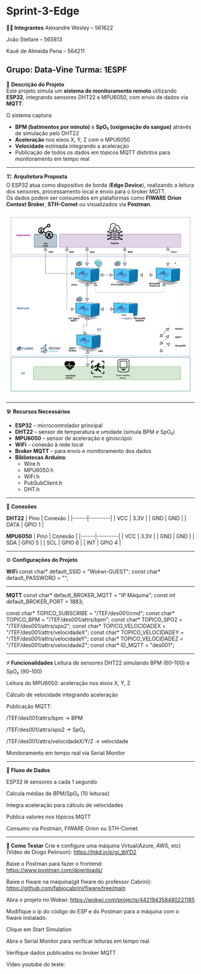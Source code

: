 # Sprint-3-Edge

**🧑‍💻 Integrantes**
Alexandre Wesley – 561622

João Stellare – 565813

Kauê de Almeida Pena – 564211

Grupo: Data-Vine
Turma: 1ESPF
---
📌 **Descrição do Projeto**  
Este projeto simula um **sistema de monitoramento remoto** utilizando **ESP32**, integrando sensores DHT22 e MPU6050, com envio de dados via **MQTT**.  

O sistema captura:  
- **BPM (batimentos por minuto)** e **SpO₂ (oxigenação do sangue)** através de simulação pelo DHT22  
- **Aceleração** nos eixos X, Y, Z com o MPU6050  
- **Velocidade** estimada integrando a aceleração  
- Publicação de todos os dados em tópicos MQTT distintos para monitoramento em tempo real  

---

🏗 **Arquitetura Proposta**  
O ESP32 atua como dispositivo de borda (**Edge Device**), realizando a leitura dos sensores, processamento local e envio para o broker MQTT.  
Os dados podem ser consumidos em plataformas como **FIWARE Orion Context Broker**, **STH-Comet** ou visualizados via **Postman**.  

<img src="./FiwareSprint.png" alt="Arquitetura do Sistema" width="600">

---

🛠 **Recursos Necessários**
- **ESP32** – microcontrolador principal  
- **DHT22** – sensor de temperatura e umidade (simula BPM e SpO₂)  
- **MPU6050** – sensor de aceleração e giroscópio  
- **WiFi** – conexão à rede local  
- **Broker MQTT** – para envio e monitoramento dos dados  
- **Bibliotecas Arduino**:  
  - Wire.h  
  - MPU6050.h  
  - WiFi.h  
  - PubSubClient.h  
  - DHT.h  

---

🔌 **Conexões**

**DHT22**
| Pino | Conexão |
|------|---------|
| VCC  | 3.3V    |
| GND  | GND     |
| DATA | GPIO 1  |

**MPU6050**
| Pino | Conexão |
|------|---------|
| VCC  | 3.3V    |
| GND  | GND     |
| SDA  | GPIO 5  |
| SCL  | GPIO 6  |
| INT  | GPIO 4  |

---

⚙️ **Configurações do Projeto**

**WiFi**
const char* default_SSID = "Wokwi-GUEST";
const char* default_PASSWORD = "";

---

**MQTT**
const char* default_BROKER_MQTT = "IP Máquina";
const int default_BROKER_PORT = 1883;

const char* TOPICO_SUBSCRIBE = "/TEF/des001/cmd";
const char* TOPICO_BPM = "/TEF/des001/attrs/bpm";
const char* TOPICO_SPO2 = "/TEF/des001/attrs/spo2";
const char* TOPICO_VELOCIDADEX = "/TEF/des001/attrs/velocidadeX";
const char* TOPICO_VELOCIDADEY = "/TEF/des001/attrs/velocidadeY";
const char* TOPICO_VELOCIDADEZ = "/TEF/des001/attrs/velocidadeZ";
const char* ID_MQTT = "des001";


---

**⚡ Funcionalidades**
Leitura de sensores DHT22 simulando BPM (60–100) e SpO₂ (90–100)

Leitura do MPU6050: aceleração nos eixos X, Y, Z

Cálculo de velocidade integrando aceleração

Publicação MQTT:

/TEF/des001/attrs/bpm → BPM

/TEF/des001/attrs/spo2 → SpO₂

/TEF/des001/attrs/velocidadeX/Y/Z → velocidade

Monitoramento em tempo real via Serial Monitor

---

**📡 Fluxo de Dados**

ESP32 lê sensores a cada 1 segundo

Calcula médias de BPM/SpO₂ (10 leituras)

Integra aceleração para cálculo de velocidades

Publica valores nos tópicos MQTT

Consumo via Postman, FIWARE Orion ou STH-Comet

---

**🚀 Como Testar**
Crie e configure uma máquina Virtual(Azure, AWS, etc)(Vídeo de Diogo Pelinson):
https://lnkd.in/p/gi_tbYD2

Baixe o Postman para fazer o frontend:
https://www.postman.com/downloads/

Baixe o fiware na máquina(git fiware do professor Cabrini):
https://github.com/fabiocabrini/fiware/tree/main


Abra o projeto no Wokwi:
https://wokwi.com/projects/442194358480221185

Modifique o ip do código do ESP e do Postman para a máquina com o fiware instalado.


Clique em Start Simulation

Abra o Serial Monitor para verificar leituras em tempo real

Verifique dados publicados no broker MQTT

Vídeo youtube do teste:


